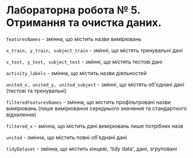 Лабораторна робота № 5. Отримання та очистка даних.
================

```featuresNames``` - змінна, що містить назви вимірювань

```x_train, y_train, subject_train``` - змінні, що містять тренувальні дані

```x_test, y_test, subject_test``` - змінні, що містять тестові дані

```activity_labels``` - змінна, що містить назви діяльностей

```united_x, united_y, united_subject``` - змінні, що містять об'єднані дані (тестові та тренувальні)

```filteredFeaturesNames``` - змінна, що містить профільтровані назви вимірювань (лише вимірювання середнього значення та стандартного відхилення)

```filtered_x``` - змінна, що містить дані вимірювань лише потрібних назв

```united``` - змінна, що містить повні об'єднані дані

```tidyDataset``` - змінна, що містить кінцеві, 'tidy data', дані, згруповані
